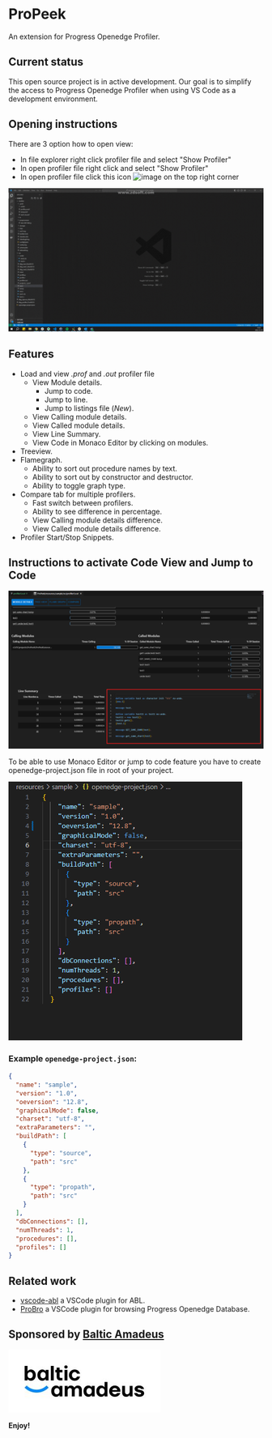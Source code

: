 # ProPeek

An extension for Progress Openedge Profiler.

## Current status

This open source project is in active development. Our goal is to simplify the access to Progress Openedge Profiler when using VS Code as a development environment.

## Opening instructions

There are 3 option how to open view:

- In file explorer right click profiler file and select "Show Profiler"
- In open profiler file right click and select "Show Profiler"
- In open profiler file click this icon ![image](https://github.com/BalticAmadeus/ProPeek/assets/78811378/85a47e21-5e96-4c15-b5e9-6f2c59eb3afe) on the top right corner

![proPeek Demo](resources/images/propeek-open.webp)

## Features

- Load and view _.prof_ and _.out_ profiler file
  - View Module details.
    - Jump to code.
    - Jump to line.
    - Jump to listings file (_New_).
  - View Calling module details.
  - View Called module details.
  - View Line Summary.
  - View Code in Monaco Editor by clicking on modules.
- Treeview.
- Flamegraph.
  - Ability to sort out procedure names by text.
  - Ability to sort out by constructor and destructor.
  - Ability to toggle graph type.
- Compare tab for multiple profilers.
  - Fast switch between profilers.
  - Ability to see difference in percentage.
  - View Calling module details difference.
  - View Called module details difference.
- Profiler Start/Stop Snippets.

## Instructions to activate Code View and Jump to Code

![proPeek Monaco](resources/images/MonacoEditor.png)

To be able to use Monaco Editor or jump to code feature you have to create openedge-project.json file in root of your project.

![proPeek openedge](resources/images/propath.png)

### Example `openedge-project.json`:

```json
{
  "name": "sample",
  "version": "1.0",
  "oeversion": "12.8",
  "graphicalMode": false,
  "charset": "utf-8",
  "extraParameters": "",
  "buildPath": [
    {
      "type": "source",
      "path": "src"
    },
    {
      "type": "propath",
      "path": "src"
    }
  ],
  "dbConnections": [],
  "numThreads": 1,
  "procedures": [],
  "profiles": []
}
```

## Related work

- [vscode-abl](https://github.com/chriscamicas/vscode-abl) a VSCode plugin for ABL.
- [ProBro](https://github.com/BalticAmadeus/ProBro) a VSCode plugin for browsing Progress Openedge Database.

## Sponsored by [Baltic Amadeus](https://www.ba.lt/en)

[![BA](https://raw.githubusercontent.com/BalticAmadeus/ProBro/main/resources/images/Balticmadeus_RGB-01.jpg)](https://www.ba.lt/en)

**Enjoy!**
